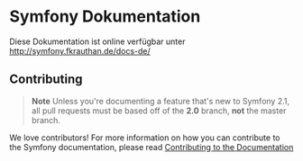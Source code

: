 Symfony Dokumentation
=====================

Diese Dokumentation ist online verfügbar unter http://symfony.fkrauthan.de/docs-de/

Contributing
------------

>**Note** 
>Unless you're documenting a feature that's new to Symfony 2.1, all pull
>requests must be based off of the **2.0** branch, **not** the master branch.

We love contributors! For more information on how you can contribute to the
Symfony documentation, please read [Contributing to the Documentation](http://symfony.com/doc/current/contributing/documentation/overview.html) 
